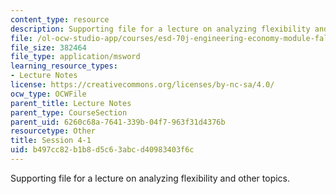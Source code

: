 ```yaml
---
content_type: resource
description: Supporting file for a lecture on analyzing flexibility and other topics.
file: /ol-ocw-studio-app/courses/esd-70j-engineering-economy-module-fall-2009/b497cc82b1b8d5c63abcd40983403f6c_ESD70session4_1.xls
file_size: 382464
file_type: application/msword
learning_resource_types:
- Lecture Notes
license: https://creativecommons.org/licenses/by-nc-sa/4.0/
ocw_type: OCWFile
parent_title: Lecture Notes
parent_type: CourseSection
parent_uid: 6260c68a-7641-339b-04f7-963f31d4376b
resourcetype: Other
title: Session 4-1
uid: b497cc82-b1b8-d5c6-3abc-d40983403f6c
---
```

Supporting file for a lecture on analyzing flexibility and other topics.